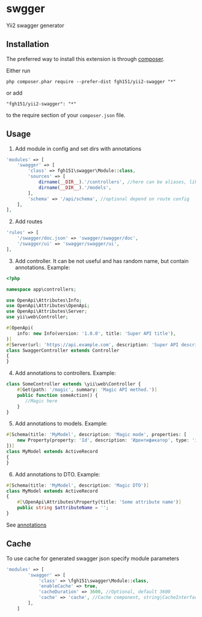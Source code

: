 swgger
======
Yii2 swagger generator

Installation
------------

The preferred way to install this extension is through [composer](https://getcomposer.org/download/).

Either run

```
php composer.phar require --prefer-dist fgh151/yii2-swagger "*"
```

or add

```
"fgh151/yii2-swagger": "*"
```

to the require section of your `composer.json` file.


Usage
-----

1. Add module in config and set dirs with annotations

```php
'modules' => [
    'swagger' => [
        'class' => fgh151\swagger\Module::class,
        'sources' => [
            dirname(__DIR__).'/controllers', //here can be aliases, like '@app/controllers'
            dirname(__DIR__).'/models',
        ],
        'schema' => '/api/schema', //optional depend on route config
    ],
],
```
2. Add routes

```php
'rules' => [
    '/swagger/doc.json' => 'swagger/swagger/doc',
    '/swagger/ui' => 'swagger/swagger/ui',
],
```

3. Add controller. It can be not useful and has random name, but contain annotations. Example:

```php
<?php

namespace app\controllers;

use OpenApi\Attributes\Info;
use OpenApi\Attributes\OpenApi;
use OpenApi\Attributes\Server;
use yii\web\Controller;

#[OpenApi(
    info: new Info(version: '1.0.0', title: 'Super API title'),
)]
#[Server(url: 'https://api.example.com', description: 'Super API description')]
class SwaggerController extends Controller
{
}
```

4. Add annotations to controllers. Example:

```php
class SomeController extends \yii\web\Controller {
    #[Get(path: '/magic', summary: 'Magic API method.')]
    public function someAction() {
       //Magic here
    }
}
```

5. Add annotations to models. Example:
```php
#[Schema(title: 'MyModel', description: 'Magic mode', properties: [
    new Property(property: 'Id', description: 'Идентификатор', type: 'integer'),
])]
class MyModel extends ActiveRecord
{
}
```

6. Add annotations to DTO. Example:
```php
#[Schema(title: 'MyModel', description: 'Magic DTO')]
class MyModel extends ActiveRecord
{
    #[\OpenApi\Attributes\Property(title: 'Some attribute name')]
    public string $attributeName = '';
}
```

See [annotations](https://zircote.github.io/swagger-php/guide/attributes.html) 

Cache
-----
To use cache for generated swagger json specify module parameters

```php
'modules' => [
        'swagger' => [
            'class' => \fgh151\swagger\Module::class,
            'enableCache' => true,
            'cacheDuration' => 3600, //Optional, default 3600
            'cache' => 'cache', //Cache component, string|CacheInterface, optional, default 'cache'
        ],
    ]
```